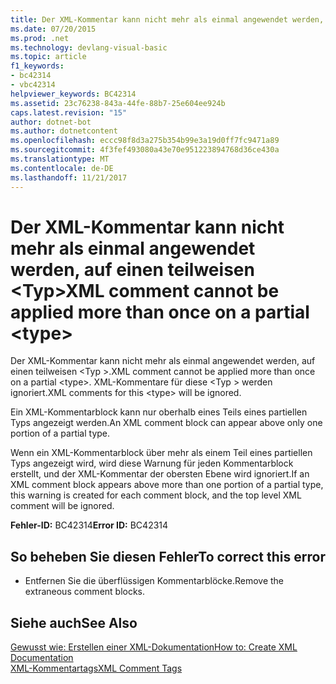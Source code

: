 ```yaml
---
title: Der XML-Kommentar kann nicht mehr als einmal angewendet werden, auf einen teilweisen &lt;Typ&gt;
ms.date: 07/20/2015
ms.prod: .net
ms.technology: devlang-visual-basic
ms.topic: article
f1_keywords:
- bc42314
- vbc42314
helpviewer_keywords: BC42314
ms.assetid: 23c76238-843a-44fe-88b7-25e604ee924b
caps.latest.revision: "15"
author: dotnet-bot
ms.author: dotnetcontent
ms.openlocfilehash: eccc98f8d3a275b354b99e3a19d0ff7fc9471a89
ms.sourcegitcommit: 4f3fef493080a43e70e951223894768d36ce430a
ms.translationtype: MT
ms.contentlocale: de-DE
ms.lasthandoff: 11/21/2017
---
```

# <a name="xml-comment-cannot-be-applied-more-than-once-on-a-partial-lttypegt"></a><span data-ttu-id="e3b74-102">Der XML-Kommentar kann nicht mehr als einmal angewendet werden, auf einen teilweisen &lt;Typ&gt;</span><span class="sxs-lookup"><span data-stu-id="e3b74-102">XML comment cannot be applied more than once on a partial &lt;type&gt;</span></span>
<span data-ttu-id="e3b74-103">Der XML-Kommentar kann nicht mehr als einmal angewendet werden, auf einen teilweisen \<Typ >.</span><span class="sxs-lookup"><span data-stu-id="e3b74-103">XML comment cannot be applied more than once on a partial \<type>.</span></span> <span data-ttu-id="e3b74-104">XML-Kommentare für diese \<Typ > werden ignoriert.</span><span class="sxs-lookup"><span data-stu-id="e3b74-104">XML comments for this \<type> will be ignored.</span></span>  
  
 <span data-ttu-id="e3b74-105">Ein XML-Kommentarblock kann nur oberhalb eines Teils eines partiellen Typs angezeigt werden.</span><span class="sxs-lookup"><span data-stu-id="e3b74-105">An XML comment block can appear above only one portion of a partial type.</span></span>  
  
 <span data-ttu-id="e3b74-106">Wenn ein XML-Kommentarblock über mehr als einem Teil eines partiellen Typs angezeigt wird, wird diese Warnung für jeden Kommentarblock erstellt, und der XML-Kommentar der obersten Ebene wird ignoriert.</span><span class="sxs-lookup"><span data-stu-id="e3b74-106">If an XML comment block appears above more than one portion of a partial type, this warning is created for each comment block, and the top level XML comment will be ignored.</span></span>  
  
 <span data-ttu-id="e3b74-107">**Fehler-ID:** BC42314</span><span class="sxs-lookup"><span data-stu-id="e3b74-107">**Error ID:** BC42314</span></span>  
  
## <a name="to-correct-this-error"></a><span data-ttu-id="e3b74-108">So beheben Sie diesen Fehler</span><span class="sxs-lookup"><span data-stu-id="e3b74-108">To correct this error</span></span>  
  
-   <span data-ttu-id="e3b74-109">Entfernen Sie die überflüssigen Kommentarblöcke.</span><span class="sxs-lookup"><span data-stu-id="e3b74-109">Remove the extraneous comment blocks.</span></span>  
  
## <a name="see-also"></a><span data-ttu-id="e3b74-110">Siehe auch</span><span class="sxs-lookup"><span data-stu-id="e3b74-110">See Also</span></span>  
 [<span data-ttu-id="e3b74-111">Gewusst wie: Erstellen einer XML-Dokumentation</span><span class="sxs-lookup"><span data-stu-id="e3b74-111">How to: Create XML Documentation</span></span>](../../visual-basic/programming-guide/program-structure/how-to-create-xml-documentation.md)  
 [<span data-ttu-id="e3b74-112">XML-Kommentartags</span><span class="sxs-lookup"><span data-stu-id="e3b74-112">XML Comment Tags</span></span>](../../visual-basic/language-reference/xmldoc/recommended-xml-tags-for-documentation-comments.md)
